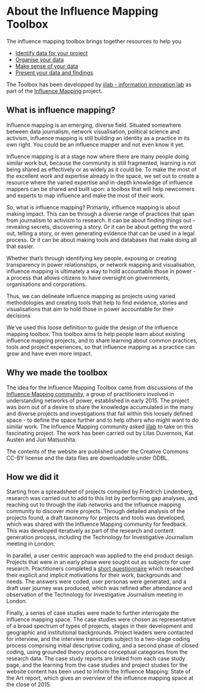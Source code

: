 # About the Influence Mapping Toolbox

The influence mapping toolbox brings together resources to help you

 * [Identify data for your project](practices/collecting.html)
 * [Organise your data](practices/organising.html)
 * [Make sense of your data](practices/analysing.html)
 * [Present your data and findings](practices/publishing.html)

The Toolbox has been developped by [iilab - information innovation lab](https://iilab.org) as part of the [Influence Mapping](http://influencemapping.org) project.  

## What is influence mapping?

Influence mapping is an emerging, diverse field. Situated somewhere between data journalism, network visualisation, political science and activism, influence mapping is still building an identity as a practice in its own right. You could be an influence mapper and not even know it yet.

Influence mapping is at a stage now where there are many people doing similar work but, because the community is still fragmented, learning is not being shared as effectively or as widely as it could be. To make the most of the excellent work and expertise already in the space, we set out to create a resource where the varied expertise and in-depth knowledge of influence mappers can be shared and built upon: a toolbox that will help newcomers and experts to map influence and make the most of their work.

So, what is influence mapping? Primarily, influence mapping is about making impact. This can be through a diverse range of practices that span from journalism to activism to research. It can be about finding things out - revealing secrets, discovering a story. Or it can be about getting the word out, telling a story, or even generating evidence that can be used in a legal process. Or it can be about making tools and databases that make doing all that easier. 

Whether that’s through identifying key people, exposing or creating transparency in power relationships, or network mapping and visualisation, influence mapping is ultimately a way to hold accountable those in power - a process that allows citizens to have oversight on governments, organisations and corporations.

Thus, we can delineate influence mapping as projects using varied methodologies and creating tools that help to find evidence, stories and visualisations that aim to hold those in power accountable for their decisions

We’ve used this loose definition to guide the design of the influence mapping toolbox. This toolbox aims to help people learn about existing influence mapping projects, and to share learning about common practices, tools and project experiences, so that influence mapping as a practice can grow and have even more impact.

## Why we made the toolbox

The idea for the Influence Mapping Toolbox came from discussions of the [Influence Mapping community](http://influencemapping.org), a group of practitioners involved in understanding networks of power, established in early 2015. The project was born out of a desire to share the knowledge accumulated in the many and diverse projects and investigations that fall within this loosely defined space - to define the space further and to help others who might want to do similar work. The Influence Mapping community asked [iilab](https://iilab.org) to take on this fascinating project. The work has been carried out by Lilas Duvernois, Kat Austen and Jun Matsushita.

The contents of the website are published under the Creative Commons CC-BY license and the data files are downloadable under ODBL.

## How we did it

Starting from a spreadsheet of projects compiled by Friedrich Lindenberg, research was carried out to add to this list by performing gap analyses, and reaching out to through the iilab networks and the influence mapping community to discover more projects. Through detailed analysis of the projects found, a draft taxonomy for projects and tools was developed, which was shared with the Influence Mapping community for feedback. This was developed iteratively as part of the research and content generation process, including the Technology for Investigative Journalism meeting in London.

In parallel, a user centric approach was applied to the end product design. Projects that were in an early phase were sought out as subjects for user research. Practitioners completed a [short questionnaire](https://docs.google.com/a/iilab.org/forms/d/149mqSqwxCWZDkBT2RhEph-H4ZyOudcWjhbi2Wffz0vU/viewform) which researched their explicit and implicit motivations for their work, backgrounds and needs. The answers were coded, user personas were generated, and a draft user journey was produced, which was refined after attendance and observation of the Technology for Investigative Journalism meeting in London. 

Finally, a series of case studies were made to further interrogate the influence mapping space. The case studies were chosen as representative of a broad spectrum of types of projects, stages in their development and geographic and institutional backgrounds. Project leaders were contacted for interview, and the interview transcripts subject to a two-stage coding process comprising initial descriptive coding, and a second phase of closed coding, using grounded theory produce conceptual categories from the research data. The case study reports are linked from each case study page, and the learning from the case studies and project studies for the website content has been used to inform the Influence Mapping: State of the Art report, which gives an overview of the influence mapping space at the close of 2015.
